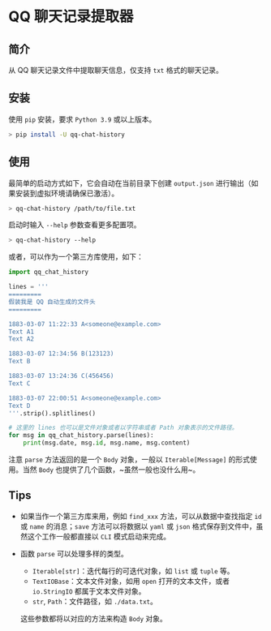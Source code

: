 # QQ 聊天记录提取器

## 简介

从 QQ 聊天记录文件中提取聊天信息，仅支持 `txt` 格式的聊天记录。


## 安装

使用 `pip` 安装，要求 `Python 3.9` 或以上版本。

```bash
> pip install -U qq-chat-history
```

## 使用

最简单的启动方式如下，它会自动在当前目录下创建 `output.json` 进行输出（如果安装到虚拟环境请确保已激活）。

```bash
> qq-chat-history /path/to/file.txt
```

启动时输入 `--help` 参数查看更多配置项。

```bash
> qq-chat-history --help
```

或者，可以作为一个第三方库使用，如下：

```python
import qq_chat_history

lines = '''
=========
假装我是 QQ 自动生成的文件头
=========

1883-03-07 11:22:33 A<someone@example.com>
Text A1
Text A2

1883-03-07 12:34:56 B(123123)
Text B

1883-03-07 13:24:36 C(456456)
Text C

1883-03-07 22:00:51 A<someone@example.com>
Text D
'''.strip().splitlines()

# 这里的 lines 也可以是文件对象或者以字符串或者 Path 对象表示的文件路径。
for msg in qq_chat_history.parse(lines):
    print(msg.date, msg.id, msg.name, msg.content)
```

注意 `parse` 方法返回的是一个 `Body` 对象，一般以 `Iterable[Message]` 的形式使用。当然 `Body` 也提供了几个函数，~虽然一般也没什么用~。

## Tips

+ 如果当作一个第三方库来用，例如 `find_xxx` 方法，可以从数据中查找指定 `id` 或 `name` 的消息；`save` 方法可以将数据以 `yaml` 或 `json` 格式保存到文件中，虽然这个工作一般都直接以 `CLI` 模式启动来完成。

+ 函数 `parse` 可以处理多样的类型。

  + `Iterable[str]`：迭代每行的可迭代对象，如 `list` 或 `tuple` 等。
  + `TextIOBase`：文本文件对象，如用 `open` 打开的文本文件，或者 `io.StringIO` 都属于文本文件对象。
  + `str`, `Path`：文件路径，如 `./data.txt`。

  这些参数都将以对应的方法来构造 `Body` 对象。
